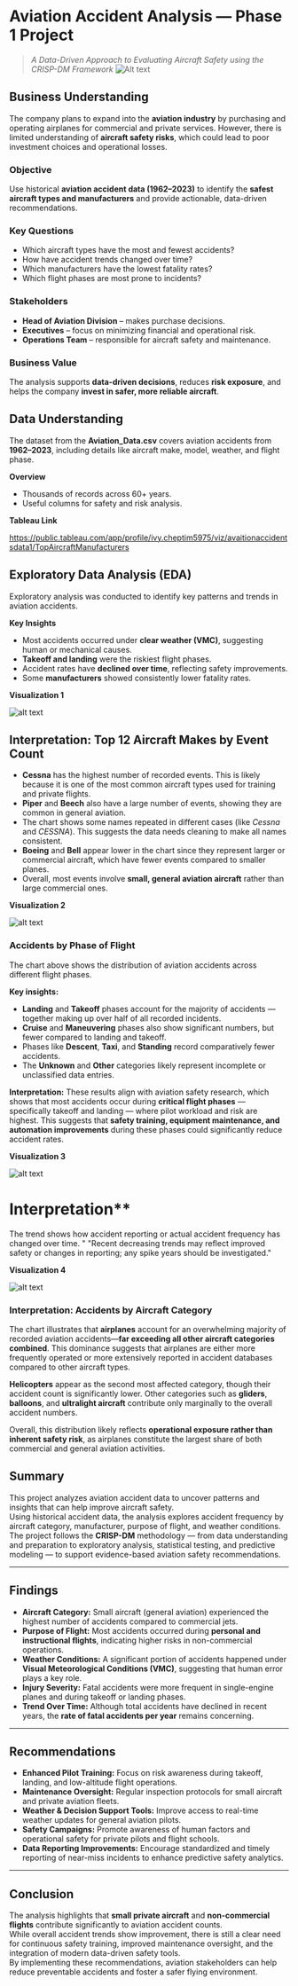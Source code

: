 #  **Aviation Accident Analysis — Phase 1 Project**
> *A Data-Driven Approach to Evaluating Aircraft Safety using the CRISP-DM Framework*
![Alt text](images/airplane.png)
##  Business Understanding

The company plans to expand into the **aviation industry** by purchasing and operating airplanes for commercial and private services. However, there is limited understanding of **aircraft safety risks**, which could lead to poor investment choices and operational losses.

### Objective
Use historical **aviation accident data (1962–2023)** to identify the **safest aircraft types and manufacturers** and provide actionable, data-driven recommendations.

### Key Questions
- Which aircraft types have the most and fewest accidents?  
- How have accident trends changed over time?  
- Which manufacturers have the lowest fatality rates?  
- Which flight phases are most prone to incidents?

### Stakeholders
- **Head of Aviation Division** – makes purchase decisions.  
- **Executives** – focus on minimizing financial and operational risk.  
- **Operations Team** – responsible for aircraft safety and maintenance.

### Business Value
The analysis supports **data-driven decisions**, reduces **risk exposure**, and helps the company **invest in safer, more reliable aircraft**.

##  Data Understanding

The dataset from the **Aviation_Data.csv** covers aviation accidents from **1962–2023**, including details like aircraft make, model, weather, and flight phase.

**Overview**
- Thousands of records across 60+ years.   
- Useful columns for safety and risk analysis.  

**Tableau Link**

https://public.tableau.com/app/profile/ivy.cheptim5975/viz/avaitionaccidentsdata1/TopAircraftManufacturers


## Exploratory Data Analysis (EDA)

Exploratory analysis was conducted to identify key patterns and trends in aviation accidents.

**Key Insights**
- Most accidents occurred under **clear weather (VMC)**, suggesting human or mechanical causes.  
- **Takeoff and landing** were the riskiest flight phases.  
- Accident rates have **declined over time**, reflecting safety improvements.  
- Some **manufacturers** showed consistently lower fatality rates.

**Visualization 1**

![alt text](<images/Top 12 Aircraft Manufacturer by Total Accident.png>)

## Interpretation: Top 12 Aircraft Makes by Event Count

- **Cessna** has the highest number of recorded events. This is likely because it is one of the most common aircraft types used for training and private flights.  
- **Piper** and **Beech** also have a large number of events, showing they are common in general aviation.  
- The chart shows some names repeated in different cases (like *Cessna* and *CESSNA*). This suggests the data needs cleaning to make all names consistent.  
- **Boeing** and **Bell** appear lower in the chart since they represent larger or commercial aircraft, which have fewer events compared to smaller planes.  
- Overall, most events involve **small, general aviation aircraft** rather than large commercial ones.  

**Visualization 2**

![alt text](<images\Accident by Phase.png>)

### Accidents by Phase of Flight
The chart above shows the distribution of aviation accidents across different flight phases.  

**Key insights:**
- **Landing** and **Takeoff** phases account for the majority of accidents — together making up over half of all recorded incidents.
- **Cruise** and **Maneuvering** phases also show significant numbers, but fewer compared to landing and takeoff.
- Phases like **Descent**, **Taxi**, and **Standing** record comparatively fewer accidents.
- The **Unknown** and **Other** categories likely represent incomplete or unclassified data entries.

**Interpretation:**
These results align with aviation safety research, which shows that most accidents occur during **critical flight phases** — specifically takeoff and landing — where pilot workload and risk are highest. This suggests that **safety training, equipment maintenance, and automation improvements** during these phases could significantly reduce accident rates.

**Visualization 3**

![alt text](<images/Aviation Accident Trends over time.png>)


# Interpretation**
 The trend shows how accident reporting or actual accident frequency has changed over time. "
      "Recent decreasing trends may reflect improved safety or changes in reporting; any spike years should be investigated."

**Visualization 4**

![alt text](<images/Accidents by .Aircraft Category or Type.png>)

 ###  Interpretation: Accidents by Aircraft Category

The chart illustrates that **airplanes** account for an overwhelming majority of recorded aviation accidents—**far exceeding all other aircraft categories combined**. This dominance suggests that airplanes are either more frequently operated or more extensively reported in accident databases compared to other aircraft types.

**Helicopters** appear as the second most affected category, though their accident count is significantly lower. Other categories such as **gliders**, **balloons**, and **ultralight aircraft** contribute only marginally to the overall accident numbers.

Overall, this distribution likely reflects **operational exposure rather than inherent safety risk**, as airplanes constitute the largest share of both commercial and general aviation activities.

## Summary
This project analyzes aviation accident data to uncover patterns and insights that can help improve aircraft safety.  
Using historical accident data, the analysis explores accident frequency by aircraft category, manufacturer, purpose of flight, and weather conditions.  
The project follows the **CRISP-DM** methodology — from data understanding and preparation to exploratory analysis, statistical testing, and predictive modeling — to support evidence-based aviation safety recommendations.

---

##  Findings
- **Aircraft Category:** Small aircraft (general aviation) experienced the highest number of accidents compared to commercial jets.  
- **Purpose of Flight:** Most accidents occurred during **personal and instructional flights**, indicating higher risks in non-commercial operations.  
- **Weather Conditions:** A significant portion of accidents happened under **Visual Meteorological Conditions (VMC)**, suggesting that human error plays a key role.  
- **Injury Severity:** Fatal accidents were more frequent in single-engine planes and during takeoff or landing phases.  
- **Trend Over Time:** Although total accidents have declined in recent years, the **rate of fatal accidents per year** remains concerning.

---

## Recommendations
- **Enhanced Pilot Training:** Focus on risk awareness during takeoff, landing, and low-altitude flight operations.  
- **Maintenance Oversight:** Regular inspection protocols for small aircraft and private aviation fleets.  
- **Weather & Decision Support Tools:** Improve access to real-time weather updates for general aviation pilots.  
- **Safety Campaigns:** Promote awareness of human factors and operational safety for private pilots and flight schools.  
- **Data Reporting Improvements:** Encourage standardized and timely reporting of near-miss incidents to enhance predictive safety analytics.

---

##  Conclusion
The analysis highlights that **small private aircraft** and **non-commercial flights** contribute significantly to aviation accident counts.  
While overall accident trends show improvement, there is still a clear need for continuous safety training, improved maintenance oversight, and the integration of modern data-driven safety tools.  
By implementing these recommendations, aviation stakeholders can help reduce preventable accidents and foster a safer flying environment.